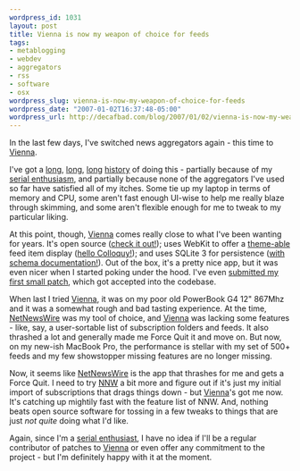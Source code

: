 ```yaml
--- 
wordpress_id: 1031
layout: post
title: Vienna is now my weapon of choice for feeds
tags: 
- metablogging
- webdev
- aggregators
- rss
- software
- osx
wordpress_slug: vienna-is-now-my-weapon-of-choice-for-feeds
wordpress_date: "2007-01-02T16:37:48-05:00"
wordpress_url: http://decafbad.com/blog/2007/01/02/vienna-is-now-my-weapon-of-choice-for-feeds
---
```

In the last few days, I've switched news aggregators again - this time to [Vienna][].

I've got a [long][l1], [long][l2], [long][l3] [history][l4] of doing this - partially because of my [serial enthusiasm][se], and partially because none of the aggregators I've used so far have satisfied all of my itches.  Some tie up my laptop in terms of memory and CPU, some aren't fast enough UI-wise to help me really blaze through skimming, and some aren't flexible enough for me to tweak to my particular liking.

At this point, though, [Vienna][] comes really close to what I've been wanting for years.  It's open source ([check it out!][vsvn]); uses WebKit to offer a [theme-able][vt] feed item display ([hello Colloquy!][wk]); and uses SQLite 3 for persistence ([with schema documentation!][vdb]).  Out of the box, it's a pretty nice app, but it was even nicer when I started poking under the hood.  I've even [submitted my first small patch][vpatch], which got accepted into the codebase.

When last I tried [Vienna][], it was on my poor old PowerBook G4 12" 867Mhz and it was a somewhat rough and bad tasting experience.  At the time, [NetNewsWire][] was my tool of choice, and [Vienna][] was lacking some features - like, say, a user-sortable list of subscription folders and feeds.  It also thrashed a lot and generally made me Force Quit it and move on.  But now, on my new-ish MacBook Pro, the performance is stellar with my set of 500+ feeds and my few showstopper missing features are no longer missing.  

Now, it seems like [NetNewsWire][] is the app that thrashes for me and gets a Force Quit.  I need to try [NNW][NetNewsWire] a bit more and figure out if it's just my initial import of subscriptions that drags things down - but [Vienna][]'s got me now.  It's catching up mightily fast with the feature list of NNW.  And, nothing beats open source software for tossing in a few tweaks to things that are just *not quite* doing what I'd like.

Again, since I'm a [serial enthusiast][se], I have no idea if I'll be a regular contributor of patches to [Vienna][] or even offer any commitment to the project - but I'm definitely happy with it at the moment.

[vpatch]: http://sourceforge.net/mailarchive/forum.php?thread_id=31310885&forum_id=48723
[vt]: http://www.opencommunity.co.uk/vienna_styles.php
[vsvn]: http://vienna-rss.svn.sourceforge.net/svnroot/vienna-rss/trunk/2.1.0/
[vdb]: http://vienna-rss.sourceforge.net/public/DatabaseSchema.pdf
[wk]: http://decafbad.com/blog/2004/02/12/colloquy-irc
[Vienna]: http://www.opencommunity.co.uk/vienna2.php
[NetNewsWire]: http://www.newsgator.com/NGOLProduct.aspx?ProdID=NetNewsWire
[l1]: http://decafbad.com/blog/2006/08/18/good-gregarius
[l2]: http://decafbad.com/blog/2006/02/12/further-work-on-decafbadnewsriver
[l3]: http://decafbad.com/blog/2005/10/05/feedspool-is-progressing-nicely
[l4]: http://decafbad.com/blog/2004/08/05/introducing-dbagg3-an-atom-powered-clientserver-aggregator
[se]: http://decafbad.com/blog/2006/05/26/confessions-of-a-serial-enthusiast
